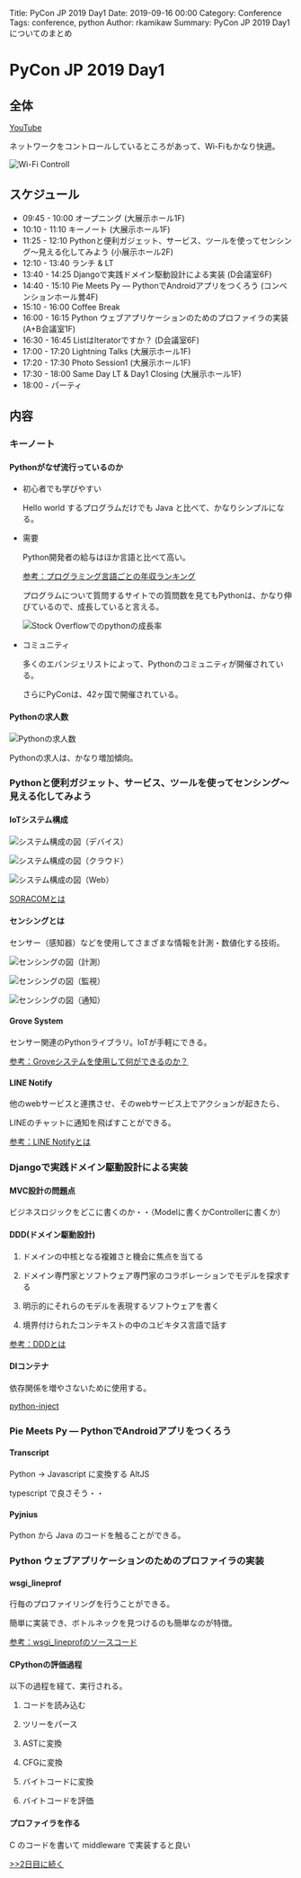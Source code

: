 Title: PyCon JP 2019 Day1
Date: 2019-09-16 00:00
Category: Conference
Tags: conference, python
Author: rkamikaw
Summary: PyCon JP 2019 Day1 についてのまとめ

# PyCon JP 2019 Day1

## 全体

[YouTube](https://www.youtube.com/user/PyConJP/videos?view=2&sort=dd)

ネットワークをコントロールしているところがあって、Wi-Fiもかなり快適。

![Wi-Fi Controll](img_pyconjp2019day1/1.JPG)

## スケジュール

* 09:45 - 10:00 オープニング (大展示ホール1F)
* 10:10 - 11:10 キーノート (大展示ホール1F)
* 11:25 - 12:10 Pythonと便利ガジェット、サービス、ツールを使ってセンシング〜見える化してみよう (小展示ホール2F)
* 12:10 - 13:40 ランチ & LT
* 13:40 - 14:25 Djangoで実践ドメイン駆動設計による実装 (D会議室6F)
* 14:40 - 15:10 Pie Meets Py ― PythonでAndroidアプリをつくろう (コンベンションホール鶯4F)
* 15:10 - 16:00 Coffee Break
* 16:00 - 16:15 Python ウェブアプリケーションのためのプロファイラの実装 (A+B会議室1F)
* 16:30 - 16:45 ListはIteratorですか？ (D会議室6F)
* 17:00 - 17:20 Lightning Talks (大展示ホール1F)
* 17:20 - 17:30 Photo Session1 (大展示ホール1F)
* 17:30 - 18:00 Same Day LT & Day1 Closing (大展示ホール1F)
* 18:00 - パーティ

## 内容

### キーノート

#### Pythonがなぜ流行っているのか

* 初心者でも学びやすい

  Hello world するプログラムだけでも Java と比べて、かなりシンプルになる。

* 需要

  Python開発者の給与はほか言語と比べて高い。

  [参考：プログラミング言語ごとの年収ランキング](https://www.bizreach.co.jp/pressroom/pressrelease/2018/0807.html)

  プログラムについて質問するサイトでの質問数を見てもPythonは、かなり伸びているので、成長していると言える。

  ![Stock Overflowでのpythonの成長率](img_pyconjp2019day1/2.png)

* コミュニティ

  多くのエバンジェリストによって、Pythonのコミュニティが開催されている。

  さらにPyConは、42ヶ国で開催されている。

#### Pythonの求人数

  ![Pythonの求人数](img_pyconjp2019day1/3.JPG)

  Pythonの求人は、かなり増加傾向。

### Pythonと便利ガジェット、サービス、ツールを使ってセンシング〜見える化してみよう

#### IoTシステム構成

  ![システム構成の図（デバイス）](img_pyconjp2019day1/4.png)

  ![システム構成の図（クラウド）](img_pyconjp2019day1/5.png)

  ![システム構成の図（Web）](img_pyconjp2019day1/6.png)

  [SORACOMとは](https://qiita.com/Junpei_Takagi/items/2db77582890a02c9b03e)

#### センシングとは

  センサー（感知器）などを使用してさまざまな情報を計測・数値化する技術。

  ![センシングの図（計測）](img_pyconjp2019day1/7.png)

  ![センシングの図（監視）](img_pyconjp2019day1/8.png)

  ![センシングの図（通知）](img_pyconjp2019day1/9.png)

#### Grove System

  センサー関連のPythonライブラリ。IoTが手軽にできる。

  [参考：Groveシステムを使用して何ができるのか？](https://qiita.com/mine820/items/3a4fea28bfeb48c0e24e)

#### LINE Notify

  他のwebサービスと連携させ、そのwebサービス上でアクションが起きたら、

  LINEのチャットに通知を飛ばすことができる。

  [参考：LINE Notifyとは](https://liginc.co.jp/358121)

### Djangoで実践ドメイン駆動設計による実装

#### MVC設計の問題点

  ビジネスロジックをどこに書くのか・・（Modelに書くかControllerに書くか）

#### DDD(ドメイン駆動設計)

  1. ドメインの中核となる複雑さと機会に焦点を当てる

  2. ドメイン専門家とソフトウェア専門家のコラボレーションでモデルを探求する

  3. 明示的にそれらのモデルを表現するソフトウェアを書く

  4. 境界付けられたコンテキストの中のユビキタス言語で話す

  [参考：DDDとは](https://little-hands.hatenablog.com/entry/2018/12/10/ddd-architecture)

#### DIコンテナ

  依存関係を増やさないために使用する。

  [python-inject](https://qiita.com/ledmonster/items/3b108be6f0967bfe1093)

### Pie Meets Py ― PythonでAndroidアプリをつくろう

#### Transcript

  Python -> Javascript に変換する AltJS

  typescript で良さそう・・

#### Pyjnius

  Python から Java のコードを触ることができる。

### Python ウェブアプリケーションのためのプロファイラの実装

#### wsgi_lineprof

  行毎のプロファイリングを行うことができる。

  簡単に実装でき、ボトルネックを見つけるのも簡単なのが特徴。

  [参考：wsgi_lineprofのソースコード](https://github.com/ymyzk/wsgi_lineprof)

#### CPythonの評価過程

  以下の過程を経て、実行される。

  1. コードを読み込む

  2. ツリーをパース

  3. ASTに変換

  4. CFGに変換

  5. バイトコードに変換

  6. バイトコードを評価

#### プロファイラを作る

  C のコードを書いて middleware で実装すると良い

[>>2日目に続く](https://ryoka419319.github.io/pycon-jp-2019-day2.html)
